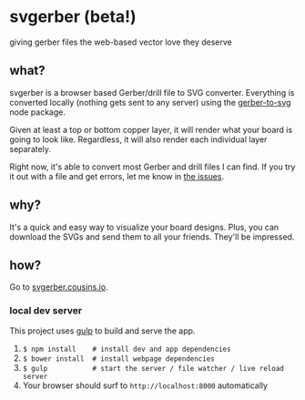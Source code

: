 # svgerber (beta!)
giving gerber files the web-based vector love they deserve

## what?
svgerber is a browser based Gerber/drill file to SVG converter. Everything is converted locally (nothing gets sent to any server) using the [gerber-to-svg](https://github.com/mcous/gerber-to-svg) node package.

Given at least a top or bottom copper layer, it will render what your board is going to look like. Regardless, it will also render each individual layer separately.

Right now, it's able to convert most Gerber and drill files I can find. If you try it out with a file and get errors, let me know in [the issues](https://github.com/mcous/svgerber/issues).

## why?
It's a quick and easy way to visualize your board designs. Plus, you can download the SVGs and send them to all your friends. They'll be impressed.

## how?
Go to [svgerber.cousins.io](http://svgerber.cousins.io).

### local dev server
This project uses [gulp](http://gulpjs.com) to build and serve the app.

1. `$ npm install    # install dev and app dependencies`
2. `$ bower install  # install webpage dependencies`
2. `$ gulp           # start the server / file watcher / live reload server`
3. Your browser should surf to `http://localhost:8000` automatically
